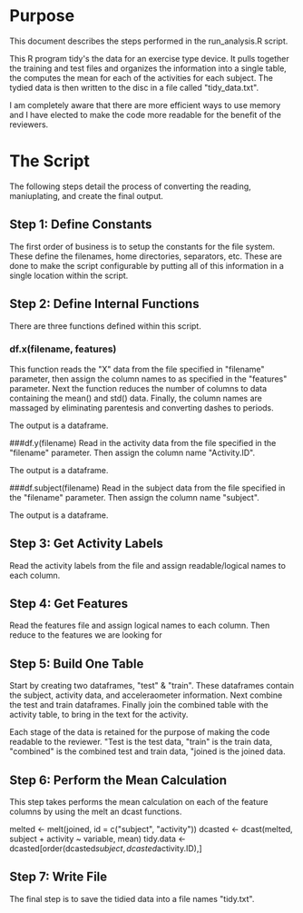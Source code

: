 # Purpose
This document describes the steps performed in the run_analysis.R script.

This R program tidy's the data for an exercise type device.  It pulls together the training and test files and organizes the information into a single table, the computes the mean for each of the activities for each subject.  The tydied data is then written to the disc in a file called "tidy_data.txt". 

I am completely aware that there are more efficient ways to use memory and I have elected to make the code more readable for the benefit of the reviewers.

# The Script
The following steps detail the process of converting the reading, maniuplating, and create the final output.

## Step 1: Define Constants
The first order of business is to setup the constants for the file system.  These define the filenames, home directories, separators, etc.  These are done to make the script configurable by putting all of this information in a single location within the script.

## Step 2: Define Internal Functions
There are three functions defined within this script.

### df.x(filename, features)
This function reads the "X" data from the file specified in "filename" parameter, then assign the column names to as specified in the "features" parameter.  Next the function reduces the number of columns to data containing the mean() and std() data.   Finally, the column names are massaged by eliminating parentesis and converting dashes to periods.

The output is a dataframe.

###df.y(filename) 
Read in the activity data from the file specified in the "filename" parameter. Then assign the column name "Activity.ID".

The output is a dataframe.


###df.subject(filename) 
Read in the subject data from the file specified in the "filename" parameter. Then assign the column name "subject".

The output is a dataframe.


## Step 3: Get Activity Labels
Read the activity labels from the file and assign readable/logical names to each column.


## Step 4: Get Features
Read the features file and assign logical names to each column.  Then reduce to the features we are looking for

## Step 5: Build One Table
Start by creating two dataframes, "test" & "train".  These dataframes contain the subject, activity data, and acceleraometer information.  Next combine the test and train dataframes.  Finally join the combined table with the activity table, to bring in the text for the activity.

Each stage of the data is retained for the purpose of making the code readable to the reviewer.  "Test
is the test data, "train" is the train data, "combined" is the combined test and train data, "joined
is the joined data.

## Step 6: Perform the Mean Calculation
This step takes performs the mean calculation on each of the feature columns by using the melt an dcast functions.  

melted <- melt(joined, id = c("subject", "activity"))
dcasted <- dcast(melted, subject + activity ~ variable, mean)
tidy.data <- dcasted[order(dcasted$subject, dcasted$activity.ID),]

## Step 7: Write File
The final step is to save the tidied data into a file names "tidy.txt".
